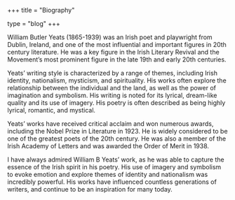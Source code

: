 +++
title = "Biography"

type = "blog"
+++

William Butler Yeats (1865-1939) was an Irish poet and playwright from Dublin, Ireland, and one of the most influential and important figures in 20th century literature. He was a key figure in the Irish Literary Revival and the Movement’s most prominent figure in the late 19th and early 20th centuries.

Yeats’ writing style is characterized by a range of themes, including Irish identity, nationalism, mysticism, and spirituality. His works often explore the relationship between the individual and the land, as well as the power of imagination and symbolism. His writing is noted for its lyrical, dream-like quality and its use of imagery. His poetry is often described as being highly lyrical, romantic, and mystical.

Yeats’ works have received critical acclaim and won numerous awards, including the Nobel Prize in Literature in 1923. He is widely considered to be one of the greatest poets of the 20th century. He was also a member of the Irish Academy of Letters and was awarded the Order of Merit in 1938.

I have always admired William B Yeats’ work, as he was able to capture the essence of the Irish spirit in his poetry. His use of imagery and symbolism to evoke emotion and explore themes of identity and nationalism was incredibly powerful. His works have influenced countless generations of writers, and continue to be an inspiration for many today.
